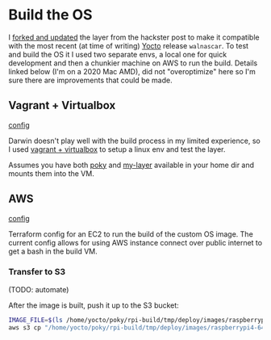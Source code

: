 # Build the OS

I [forked and updated](https://github.com/cahillsf/meta-mylayer/tree/walnascar) the layer from the hackster post to make it compatible with the most recent (at time of writing) [Yocto](https://www.yoctoproject.org/) release `walnascar`.  To test and build the OS it I used two separate envs, a local one for quick development and then a chunkier machine on AWS to run the build.  Details linked below (I'm on a 2020 Mac AMD), did not "overoptimize" here so I'm sure there are improvements that could be made.

## Vagrant + Virtualbox

[config](../build/local/)

Darwin doesn't play well with the build process in my limited experience, so I used [vagrant + virtualbox](https://developer.hashicorp.com/vagrant/docs/providers/virtualbox) to setup a linux env and test the layer. 

Assumes you have both [poky](https://github.com/yoctoproject/poky) and [my-layer](https://github.com/cahillsf/meta-mylayer/tree/walnascar) available in your home dir and mounts them into the VM.


## AWS

[config](../build/clouds/)

Terraform config for an EC2 to run the build of the custom OS image.  The current config allows for using AWS instance connect over public internet to get a bash in the build VM.  

### Transfer to S3

(TODO: automate)

After the image is built, push it up to the S3 bucket:

```bash
IMAGE_FILE=$(ls /home/yocto/poky/rpi-build/tmp/deploy/images/raspberrypi4-64/ | grep 'wic.bz2')
aws s3 cp "/home/yocto/poky/rpi-build/tmp/deploy/images/raspberrypi4-64/$(ls /home/yocto/poky/rpi-build/tmp/deploy/images/raspberrypi4-64/ | grep 'wic.bz2')" s3://<TARGET_BUCKET>/images/
```